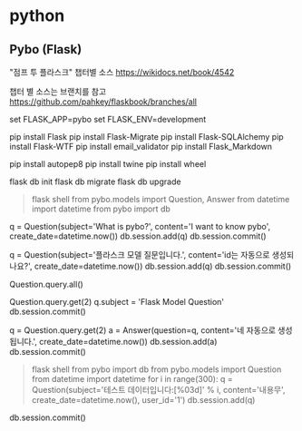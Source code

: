 python
======

## Pybo (Flask)
"점프 투 플라스크" 챕터별 소스
https://wikidocs.net/book/4542

챕터 별 소스는 브랜치를 참고
https://github.com/pahkey/flaskbook/branches/all

>>>>>>>>>>>>>>>>>>>>>>>>>>>>>>>>>>>>>>>
set FLASK_APP=pybo
set FLASK_ENV=development

>>>>>>>>>>>>>>>>>>>>>>>>>>>>>>>>>>>>>>>
pip install Flask
pip install Flask-Migrate
pip install Flask-SQLAlchemy
pip install Flask-WTF
pip install email_validator
pip install Flask_Markdown

pip install autopep8
pip install twine
pip install wheel

>>>>>>>>>>>>>>>>>>>>>>>>>>>>>>>>>>>>>>>
flask db init
flask db migrate
flask db upgrade

> flask shell
from pybo.models import Question, Answer
from datetime import datetime
from pybo import db

q = Question(subject='What is pybo?', content='I want to know pybo', create_date=datetime.now())
db.session.add(q)
db.session.commit()

q = Question(subject='플라스크 모델 질문입니다.', content='id는 자동으로 생성되나요?', create_date=datetime.now())
db.session.add(q)
db.session.commit()

Question.query.all()

Question.query.get(2)
q.subject = 'Flask Model Question'
db.session.commit()

q = Question.query.get(2)
a = Answer(question=q, content='네 자동으로 생성됩니다.', create_date=datetime.now())
db.session.add(a)
db.session.commit()

>>>>>>>>>>>>>>>>>>>>>>>>>>>>>>>>>>>>>>>
> flask shell
from pybo import db
from pybo.models import Question
from datetime import datetime
for i in range(300):
    q = Question(subject='테스트 데이터입니다:[%03d]' % i, content='내용무', create_date=datetime.now(), user_id='1')
    db.session.add(q)

db.session.commit()
